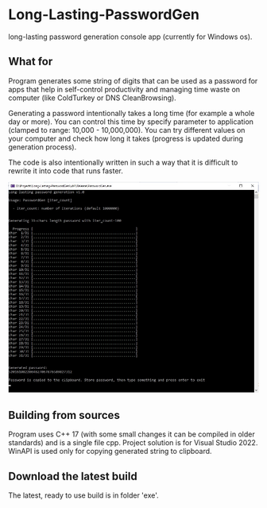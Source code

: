# Long-Lasting-PasswordGen
long-lasting password generation console app (currently for Windows os).

## What for
Program generates some string of digits that can be used as a password for apps that help in self-control productivity and managing time waste on computer (like ColdTurkey or DNS CleanBrowsing).

Generating a password intentionally takes a long time (for example a whole day or more). 
You can control this time by specify parameter to application (clamped to range: 10,000 - 10,000,000). You can try different values on your computer and check how long it takes (progress is updated during generation process).

The code is also intentionally written in such a way that it is difficult to rewrite it into code that runs faster.

![](screenshot.jpg)

## Building from sources
Program uses C++ 17 (with some small changes it can be compiled in older standards) and is a single file cpp. Project solution is for Visual Studio 2022. WinAPI is used only for copying generated string to clipboard.

## Download the latest build
The latest, ready to use build is in folder 'exe'. 
